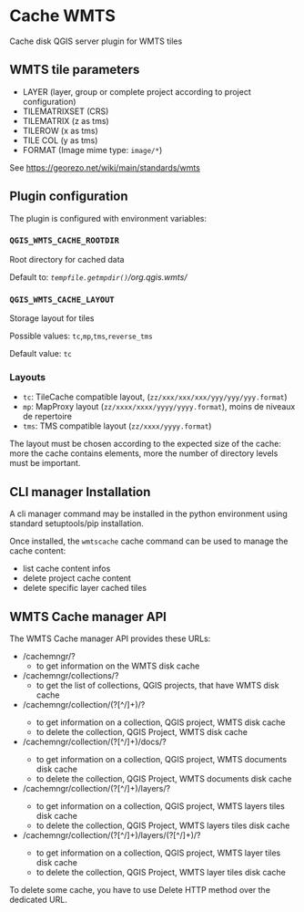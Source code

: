 # Cache WMTS

Cache disk QGIS server plugin for WMTS tiles  

## WMTS tile parameters

* LAYER (layer, group or complete project according to project configuration)
* TILEMATRIXSET (CRS)
* TILEMATRIX (z as tms)
* TILEROW (x as tms)
* TILE COL (y as tms)
* FORMAT (Image mime type: `image/*`)

See https://georezo.net/wiki/main/standards/wmts

## Plugin configuration

The plugin is configured with environment variables:

### `QGIS_WMTS_CACHE_ROOTDIR`

Root directory for cached data

Default to: *`tempfile.getmpdir()`/org.qgis.wmts/*

### `QGIS_WMTS_CACHE_LAYOUT`

Storage layout for tiles

Possible values: `tc`,`mp`,`tms`,`reverse_tms`

Default value: `tc`

### Layouts

- `tc`: TileCache compatible layout, (`zz/xxx/xxx/xxx/yyy/yyy/yyy.format`)
- `mp`: MapProxy layout (`zz/xxxx/xxxx/yyyy/yyyy.format`), moins de niveaux de repertoire
- `tms`: TMS compatible layout (`zz/xxxx/yyyy.format`)

The layout must be chosen according to the expected size of the cache: more the cache contains
elements, more the number of directory levels must be important. 

## CLI manager Installation

A cli manager command may be installed in the python environment using standard setuptools/pip installation.

Once installed, the `wmtscache` cache command can be used to manage the cache content:

- list cache content infos
- delete project cache content
- delete specific layer cached tiles  

## WMTS Cache manager API

The WMTS Cache manager API provides these URLs:
* /cachemngr/?
  * to get information on the WMTS disk cache
* /cachemngr/collections/?
  * to get the list of collections, QGIS projects, that have WMTS disk cache
* /cachemngr/collection/(?<collectionId>[^/]+)/?
  * to get information on a collection, QGIS project, WMTS disk cache
  * to delete the collection, QGIS Project, WMTS disk cache
* /cachemngr/collection/(?<collectionId>[^/]+)/docs/?
  * to get information on a collection, QGIS project, WMTS documents disk cache
  * to delete the collection, QGIS Project, WMTS documents disk cache
* /cachemngr/collection/(?<collectionId>[^/]+)/layers/?
  * to get information on a collection, QGIS project, WMTS layers tiles disk cache
  * to delete the collection, QGIS Project, WMTS layers tiles disk cache
* /cachemngr/collection/(?<collectionId>[^/]+)/layers/(?<layerid>[^/]+)/?
  * to get information on a collection, QGIS project, WMTS layer tiles disk cache
  * to delete the collection, QGIS Project, WMTS layer tiles disk cache

To delete some cache, you have to use Delete HTTP method over the dedicated URL.
